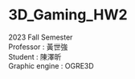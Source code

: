 # 3D_Gaming_HW2
2023 Fall Semester <br> 
Professor : 黃世強 <br>
Student : 陳澤昕 <br>
Graphic engine : OGRE3D
